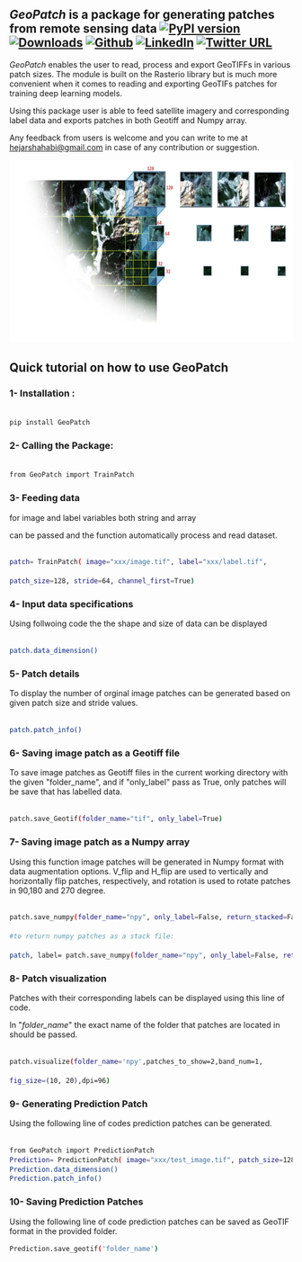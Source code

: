 

## *GeoPatch* is a package for generating patches from remote sensing data [![PyPI version](https://img.shields.io/badge/PyPi%20Package-1.0.6-green)](https://pypi.org/project/GeoPatch/) [![Downloads](https://pepy.tech/badge/geopatch)](https://pepy.tech/project/geopatch) [![Github](https://img.shields.io/badge/Github-GeoPatch-blueviolet)](https://github.com/Hejarshahabi/GeoPatch) [![LinkedIn](https://img.shields.io/badge/LinkedIn-Hejar%20Shahabi-blue)](https://www.linkedin.com/in/hejarshahabi/) [![Twitter URL](https://img.shields.io/twitter/url?color=blue&label=Hejar%20Shahabi&style=social&url=https%3A%2F%2Ftwitter.com%2Fhejarshahabi)](https://twitter.com/hejarshahabi)

  
  

*GeoPatch* enables the user to read, process and export GeoTIFFs in various patch sizes. The module is built on the Rasterio library but is much more convenient when it comes to reading and exporting GeoTIFs patches for training deep learning models.

Using this package user is able to feed satellite imagery and corresponding label data and exports patches in both Geotiff and Numpy array.

  

Any feedback from users is welcome and you can write to me at hejarshahabi@gmail.com in case of any contribution or suggestion.

  

<img  src="https://github.com/Hejarshahabi/GeoPatch/blob/main/Patch_logo.jpg?raw=true?raw=true"  width="880"  height="325">

  

## Quick tutorial on how to use GeoPatch

  

### 1- Installation :

```bash

pip install GeoPatch

```

### 2- Calling the Package:

```bash

from GeoPatch import TrainPatch

```

### 3- Feeding data

for image and label variables both string and array

can be passed and the function automatically process and read dataset.

```bash

patch= TrainPatch( image="xxx/image.tif", label="xxx/label.tif",

patch_size=128, stride=64, channel_first=True)

```

### 4- Input data specifications

Using follwoing code the the shape and size of data can be displayed

```bash

patch.data_dimension()

```

### 5- Patch details

To display the number of orginal image patches can be generated based on given patch size and stride values.

```bash

patch.patch_info()

```

### 6- Saving image patch as a Geotiff file

To save image patches as Geotiff files in the current working directory with the given "folder_name", and if "only_label" pass as True, only patches will be save that has labelled data.

```bash

patch.save_Geotif(folder_name="tif", only_label=True)

```

### 7- Saving image patch as a Numpy array

Using this function image patches will be generated in Numpy format with data augmentation options. V_flip and H_flip are used to vertically and horizontally flip patches, respectively, and rotation is used to rotate patches in 90,180 and 270 degree.

```bash

patch.save_numpy(folder_name="npy", only_label=False, return_stacked=False, save_stack=False, V_flip=True, H_flip=True, Rotation=True)

#to return numpy patches as a stack file:

patch, label= patch.save_numpy(folder_name="npy", only_label=False, return_stacked=True, save_stack=False, V_flip=True, H_flip=True, Rotation=True)

```

### 8- Patch visualization

Patches with their corresponding labels can be displayed using this line of code.

In "*folder_name*" the exact name of the folder that patches are located in should be passed.

```bash

patch.visualize(folder_name='npy',patches_to_show=2,band_num=1,

fig_size=(10, 20),dpi=96)

```
### 9- Generating Prediction Patch 

Using the following line of codes prediction patches can be generated.


```bash

from GeoPatch import PredictionPatch
Prediction= PredictionPatch( image="xxx/test_image.tif", patch_size=128, stride=128, channel_first=True)
Prediction.data_dimension()
Prediction.patch_info()
```
### 10- Saving Prediction Patches

Using the following line of code prediction patches can be saved as GeoTIF format in the provided folder. 


```bash
Prediction.save_geotif('folder_name')
